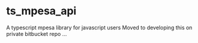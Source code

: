 # ts_mpesa_api
A typescript mpesa library for javascript users
Moved to developing this on private bitbucket repo ...
